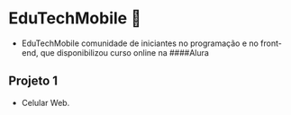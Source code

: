 # EduTechMobile 📱

 - EduTechMobile comunidade de iniciantes no programação e no front-end,
  que disponibilizou curso online na ####Alura 

 ## Projeto 1
 - Celular Web.

